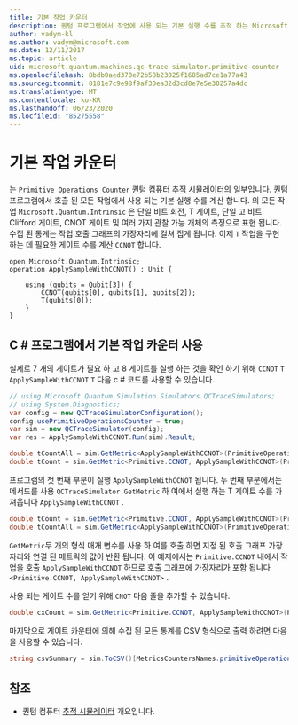 ```yaml
---
title: 기본 작업 카운터
description: 퀀텀 프로그램에서 작업에 사용 되는 기본 실행 수를 추적 하는 Microsoft QDK 기본 작업 카운터에 대해 알아봅니다.
author: vadym-kl
ms.author: vadym@microsoft.com
ms.date: 12/11/2017
ms.topic: article
uid: microsoft.quantum.machines.qc-trace-simulator.primitive-counter
ms.openlocfilehash: 8bdb0aed370e72b58b23025f1685ad7ce1a77a43
ms.sourcegitcommit: 0181e7c9e98f9af30ea32d3cd8e7e5e30257a4dc
ms.translationtype: MT
ms.contentlocale: ko-KR
ms.lasthandoff: 06/23/2020
ms.locfileid: "85275558"
---
```

# <a name="primitive-operations-counter"></a>기본 작업 카운터  

는 `Primitive Operations Counter` 퀀텀 컴퓨터 [추적 시뮬레이터](xref:microsoft.quantum.machines.qc-trace-simulator.intro)의 일부입니다. 퀀텀 프로그램에서 호출 된 모든 작업에서 사용 되는 기본 실행 수를 계산 합니다. 의 모든 작업 `Microsoft.Quantum.Intrinsic` 은 단일 비트 회전, T 게이트, 단일 고 비트 Clifford 게이트, CNOT 게이트 및 여러 가지 관찰 가능 개체의 측정으로 표현 됩니다. 수집 된 통계는 작업 호출 그래프의 가장자리에 걸쳐 집계 됩니다. 이제 `T` 작업을 구현 하는 데 필요한 게이트 수를 계산 `CCNOT` 합니다. 

```qsharp
open Microsoft.Quantum.Intrinsic;
operation ApplySampleWithCCNOT() : Unit {

    using (qubits = Qubit[3]) {
        CCNOT(qubits[0], qubits[1], qubits[2]);
        T(qubits[0]);
    } 
}
```

## <a name="using-the-primitive-operations-counter-within-a-c-program"></a>C # 프로그램에서 기본 작업 카운터 사용

실제로 7 개의 게이트가 필요 하 고 8 게이트를 실행 하는 것을 확인 하기 위해 `CCNOT` `T` `ApplySampleWithCCNOT` `T` 다음 c # 코드를 사용할 수 있습니다.

```csharp 
// using Microsoft.Quantum.Simulation.Simulators.QCTraceSimulators;
// using System.Diagnostics;
var config = new QCTraceSimulatorConfiguration();
config.usePrimitiveOperationsCounter = true;
var sim = new QCTraceSimulator(config);
var res = ApplySampleWithCCNOT.Run(sim).Result;

double tCountAll = sim.GetMetric<ApplySampleWithCCNOT>(PrimitiveOperationsGroupsNames.T);
double tCount = sim.GetMetric<Primitive.CCNOT, ApplySampleWithCCNOT>(PrimitiveOperationsGroupsNames.T);
```

프로그램의 첫 번째 부분이 실행 `ApplySampleWithCCNOT` 됩니다. 두 번째 부분에서는 메서드를 사용 `QCTraceSimulator.GetMetric` 하 여에서 실행 하는 T 게이트 수를 가져옵니다 `ApplySampleWithCCNOT` . 

```csharp
double tCount = sim.GetMetric<Primitive.CCNOT, ApplySampleWithCCNOT>(PrimitiveOperationsGroupsNames.T);
double tCountAll = sim.GetMetric<ApplySampleWithCCNOT>(PrimitiveOperationsGroupsNames.T);
```

`GetMetric`두 개의 형식 매개 변수를 사용 하 여를 호출 하면 지정 된 호출 그래프 가장자리와 연결 된 메트릭의 값이 반환 됩니다. 이 예제에서는 `Primitive.CCNOT` 내에서 작업을 호출 `ApplySampleWithCCNOT` 하므로 호출 그래프에 가장자리가 포함 됩니다 `<Primitive.CCNOT, ApplySampleWithCCNOT>` . 

사용 되는 게이트 수를 얻기 위해 `CNOT` 다음 줄을 추가할 수 있습니다.
```csharp
double cxCount = sim.GetMetric<Primitive.CCNOT, ApplySampleWithCCNOT>(PrimitiveOperationsGroupsNames.CX);
```

마지막으로 게이트 카운터에 의해 수집 된 모든 통계를 CSV 형식으로 출력 하려면 다음을 사용할 수 있습니다.
```csharp
string csvSummary = sim.ToCSV()[MetricsCountersNames.primitiveOperationsCounter];
```

## <a name="see-also"></a>참조 ##

- 퀀텀 컴퓨터 [추적 시뮬레이터](xref:microsoft.quantum.machines.qc-trace-simulator.intro) 개요입니다.
